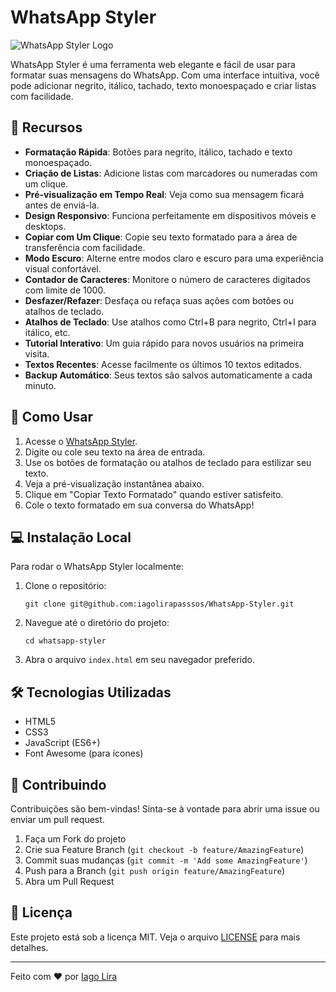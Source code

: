 # WhatsApp Styler

![WhatsApp Styler Logo](https://upload.wikimedia.org/wikipedia/commons/thumb/6/6b/WhatsApp.svg/800px-WhatsApp.svg.png)

WhatsApp Styler é uma ferramenta web elegante e fácil de usar para formatar suas mensagens do WhatsApp. Com uma interface intuitiva, você pode adicionar negrito, itálico, tachado, texto monoespaçado e criar listas com facilidade.

## 🌟 Recursos

- **Formatação Rápida**: Botões para negrito, itálico, tachado e texto monoespaçado.
- **Criação de Listas**: Adicione listas com marcadores ou numeradas com um clique.
- **Pré-visualização em Tempo Real**: Veja como sua mensagem ficará antes de enviá-la.
- **Design Responsivo**: Funciona perfeitamente em dispositivos móveis e desktops.
- **Copiar com Um Clique**: Copie seu texto formatado para a área de transferência com facilidade.
- **Modo Escuro**: Alterne entre modos claro e escuro para uma experiência visual confortável.
- **Contador de Caracteres**: Monitore o número de caracteres digitados com limite de 1000.
- **Desfazer/Refazer**: Desfaça ou refaça suas ações com botões ou atalhos de teclado.
- **Atalhos de Teclado**: Use atalhos como Ctrl+B para negrito, Ctrl+I para itálico, etc.
- **Tutorial Interativo**: Um guia rápido para novos usuários na primeira visita.
- **Textos Recentes**: Acesse facilmente os últimos 10 textos editados.
- **Backup Automático**: Seus textos são salvos automaticamente a cada minuto.

## 🚀 Como Usar

1. Acesse o [WhatsApp Styler](https://iagolirapasssos.github.io/WhatsApp-Styler/).
2. Digite ou cole seu texto na área de entrada.
3. Use os botões de formatação ou atalhos de teclado para estilizar seu texto.
4. Veja a pré-visualização instantânea abaixo.
5. Clique em "Copiar Texto Formatado" quando estiver satisfeito.
6. Cole o texto formatado em sua conversa do WhatsApp!

## 💻 Instalação Local

Para rodar o WhatsApp Styler localmente:

1. Clone o repositório:
   ```
   git clone git@github.com:iagolirapasssos/WhatsApp-Styler.git
   ```
2. Navegue até o diretório do projeto:
   ```
   cd whatsapp-styler
   ```
3. Abra o arquivo `index.html` em seu navegador preferido.

## 🛠️ Tecnologias Utilizadas

- HTML5
- CSS3
- JavaScript (ES6+)
- Font Awesome (para ícones)

## 🤝 Contribuindo

Contribuições são bem-vindas! Sinta-se à vontade para abrir uma issue ou enviar um pull request.

1. Faça um Fork do projeto
2. Crie sua Feature Branch (`git checkout -b feature/AmazingFeature`)
3. Commit suas mudanças (`git commit -m 'Add some AmazingFeature'`)
4. Push para a Branch (`git push origin feature/AmazingFeature`)
5. Abra um Pull Request

## 📝 Licença

Este projeto está sob a licença MIT. Veja o arquivo [LICENSE](LICENSE) para mais detalhes.

---

Feito com ❤️ por [Iago Lira](https://github.com/iagolirapasssos/)
